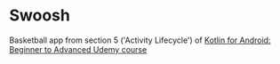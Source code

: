 # Swoosh

Basketball app from section 5 ('Activity Lifecycle') of [Kotlin for Android: Beginner to Advanced Udemy course](https://www.udemy.com/course/devslopes-android-kotlin/learn/lecture/7866394#overview)

